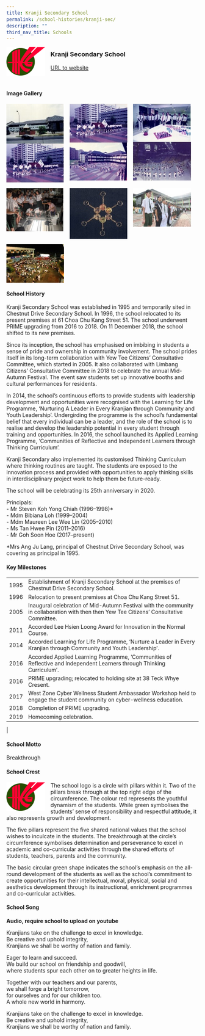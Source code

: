 ```yaml
---
title: Kranji Secondary School
permalink: /school-histories/kranji-sec/
description: ""
third_nav_title: Schools
---
```

<img src="/images/kranjisec1.png" style="width:20%;margin-right:15px;" align = "left">

### **Kranji Secondary School**
[URL to website](https://www.kranjisec.moe.edu.sg/)

<br clear="left">

#### **Image Gallery**

<p><a href="https://d1yxymztqoj7qn.amplifyapp.com/images/kranjisec2.jpg">  
<img src="/images/kranjisec2.jpg" style="width:30%;margin-right:15px;" align = "left">
</a></p>

<p><a href="https://d1yxymztqoj7qn.amplifyapp.com/images/kranjisec3.jpg">  
<img src="/images/kranjisec3.jpg" style="width:30%;margin-right:15px;" align = "left">
</a></p>

<p><a href="https://d1yxymztqoj7qn.amplifyapp.com/images/kranjisec4.jpg">  
<img src="/images/kranjisec4.jpg" style="width:30%;margin-right:15px;" align = "left">
</a></p>

<p><a href="https://d1yxymztqoj7qn.amplifyapp.com/images/kranjisec5.jpg">  
<img src="/images/kranjisec5.jpg" style="width:30%;margin-right:15px;" align = "left">
</a></p>

<br clear="left">

<p><a href="https://d1yxymztqoj7qn.amplifyapp.com/images/kranjisec6.jpg">  
<img src="/images/kranjisec6.jpg" style="width:30%;margin-right:15px;" align = "left">
</a></p>

<p><a href="https://d1yxymztqoj7qn.amplifyapp.com/images/kranjisec7.jpg">  
<img src="/images/kranjisec7.jpg" style="width:30%;margin-right:15px;" align = "left">
</a></p>

<p><a href="https://d1yxymztqoj7qn.amplifyapp.com/images/kranjisec8.jpg">  
<img src="/images/kranjisec8.jpg" style="width:30%;margin-right:15px;" align = "left">
</a></p>

<br clear="left">


<p><a href="https://d1yxymztqoj7qn.amplifyapp.com/images/kranjisec9.jpg">  
<img src="/images/kranjisec9.jpg" style="width:30%;margin-right:15px;" align = "left">
</a></p>

<br clear="left">

#### **School History**
Kranji Secondary School was established in 1995 and temporarily sited in Chestnut Drive Secondary School. In 1996, the school relocated to its present premises at 61 Choa Chu Kang Street 51. The school underwent PRIME upgrading from 2016 to 2018. On 11 December 2018, the school shifted to its new premises.

Since its inception, the school has emphasised on imbibing in students a sense of pride and ownership in community involvement. The school prides itself in its long-term collaboration with Yew Tee Citizens’ Consultative Committee, which started in 2005. It also collaborated with Limbang Citizens’ Consultative Committee in 2018 to celebrate the annual Mid-Autumn Festival. The event saw students set up innovative booths and cultural performances for residents.

In 2014, the school’s continuous efforts to provide students with leadership development and opportunities were recognised with the Learning for Life Programme, ‘Nurturing A Leader in Every Kranjian through Community and Youth Leadership’. Undergirding the programme is the school’s fundamental belief that every individual can be a leader, and the role of the school is to realise and develop the leadership potential in every student through training and opportunities. In 2016, the school launched its Applied Learning Programme, ‘Communities of Reflective and Independent Learners through Thinking Curriculum’.

Kranji Secondary also implemented its customised Thinking Curriculum where thinking routines are taught. The students are exposed to the innovation process and provided with opportunities to apply thinking skills in interdisciplinary project work to help them be future-ready.

The school will be celebrating its 25th anniversary in 2020.

Principals:<br>
\- Mr Steven Koh Yong Chiah (1996–1998)\*<br>
\- Mdm Bibiana Loh (1999–2004)<br>
\- Mdm Maureen Lee Wee Lin (2005–2010)<br>
\- Ms Tan Hwee Pin (2011–2016)<br>
\- Mr Goh Soon Hoe (2017–present)

\*Mrs Ang Ju Lang, principal of Chestnut Drive Secondary School, was covering as principal in 1995.

#### **Key Milestones**

|  |  |
|:---:|---|
| 1995 | Establishment of Kranji Secondary School at the premises of Chestnut Drive Secondary School. |
| 1996 | Relocation to present premises at Choa Chu Kang Street 51. |
| 2005 | Inaugural celebration of Mid-Autumn Festival with the community in collaboration with then then Yew Tee Citizens’ Consultative Committee. |
| 2011 | Accorded Lee Hsien Loong Award for Innovation in the Normal Course. |
| 2014 | Accorded Learning for Life Programme, ‘Nurture a Leader in Every Kranjian through Community and Youth Leadership’. |
| 2016 | Accorded Applied Learning Programme, ‘Communities of Reflective and Independent Learners through Thinking Curriculum’. |
| 2016 | PRIME upgrading; relocated to holding site at 38 Teck Whye Cresent. |
| 2017 | West Zone Cyber Wellness Student Ambassador Workshop held to engage the student community on cyber-wellness education. |
| 2018 | Completion of PRIME upgrading. |
| 2019 | Homecoming celebration. |
|

#### **School Motto**
Breakthrough

#### **School Crest**
<img src="/images/kranjisec1.png" style="width:20%;margin-right:15px;" align = "left">

The school logo is a circle with pillars within it. Two of the pillars break through at the top right edge of the circumference. The colour red represents the youthful dynamism of the students. While green symbolises the students’ sense of responsibility and respectful attitude, it also represents growth and development.

The five pillars represent the five shared national values that the school wishes to inculcate in the students. The breakthrough at the circle’s circumference symbolises determination and perseverance to excel in academic and co-curricular activities through the shared efforts of students, teachers, parents and the community.

The basic circular green shape indicates the school’s emphasis on the all-round development of the students as well as the school’s commitment to create opportunities for their intellectual, moral, physical, social and aesthetics development through its instructional, enrichment programmes and co-curricular activities.

#### **School Song**
**Audio, require school to upload on youtube**

Kranjians take on the challenge to excel in knowledge.<br>
Be creative and uphold integrity,<br>
Kranjians we shall be worthy of nation and family.
  
Eager to learn and succeed.<br>
We build our school on friendship and goodwill,<br>
where students spur each other on to greater heights in life.

Together with our teachers and our parents,<br>
we shall forge a bright tomorrow,<br>
for ourselves and for our children too.<br>
A whole new world in harmony.

Kranjians take on the challenge to excel in knowledge.<br>
Be creative and uphold integrity,<br>
Kranjians we shall be worthy of nation and family.